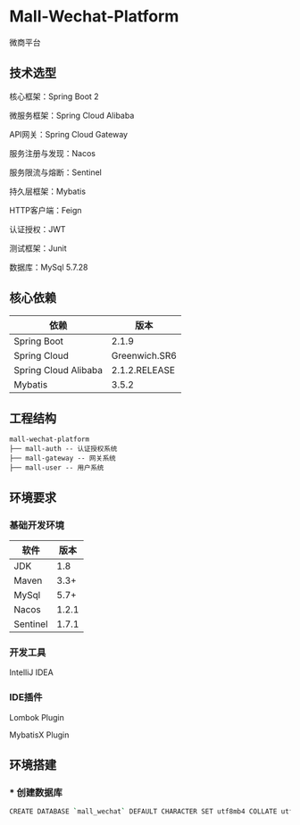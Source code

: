 # Mall-Wechat-Platform
微商平台

## 技术选型
核心框架：Spring Boot 2

微服务框架：Spring Cloud Alibaba 

API网关：Spring Cloud Gateway

服务注册与发现：Nacos 

服务限流与熔断：Sentinel 

持久层框架：Mybatis 

HTTP客户端：Feign

认证授权：JWT

测试框架：Junit

数据库：MySql 5.7.28


## 核心依赖
|依赖                   | 版本           |
|----------------------|---------------|
| Spring Boot          | 2.1.9         |
| Spring Cloud         | Greenwich.SR6 |
| Spring Cloud Alibaba | 2.1.2.RELEASE |
| Mybatis              | 3.5.2         |

## 工程结构
```
mall-wechat-platform
├── mall-auth -- 认证授权系统
├── mall-gateway -- 网关系统
├── mall-user -- 用户系统
```

## 环境要求
### 基础开发环境
|软件       | 版本   |
|----------|-------|
| JDK      | 1.8   |
| Maven    | 3.3+  |
| MySql    | 5.7+  |
| Nacos    | 1.2.1 |
| Sentinel | 1.7.1 |

### 开发工具
IntelliJ IDEA

### IDE插件
Lombok Plugin

MybatisX Plugin

## 环境搭建
### *  **创建数据库**
```bash
CREATE DATABASE `mall_wechat` DEFAULT CHARACTER SET utf8mb4 COLLATE utf8mb4_general_ci;
```
